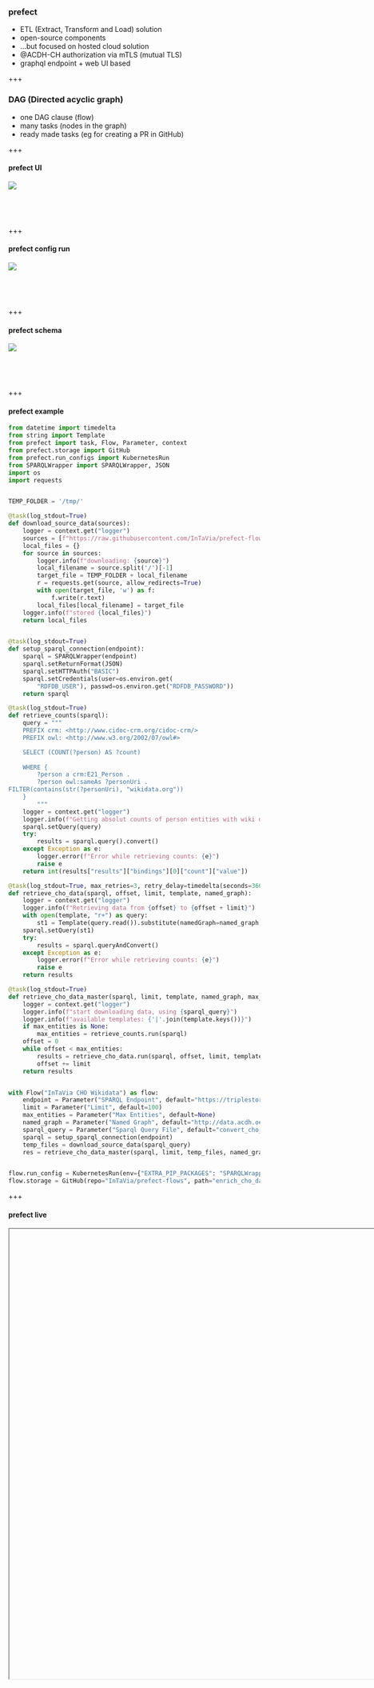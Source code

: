 ### prefect
- ETL (Extract, Transform and Load) solution<!-- .element: class="fragment" -->
- open-source components<!-- .element: class="fragment" -->
- ...but focused on hosted cloud solution<!-- .element: class="fragment" -->
- @ACDH-CH authorization via mTLS (mutual TLS)<!-- .element: class="fragment" -->
- graphql endpoint + web UI based<!-- .element: class="fragment" -->

+++

### DAG (Directed acyclic graph)
- one DAG clause (flow)<!-- .element: class="fragment" -->
- many tasks (nodes in the graph)<!-- .element: class="fragment" -->
- ready made tasks (eg for creating a PR in GitHub)<!-- .element: class="fragment" -->

+++

#### prefect UI

<img class="r-stretch" style="margin-bottom:60px" src="images/prefect_run_detail.png">

+++

#### prefect config run

<img class="r-stretch" style="margin-bottom:60px" src="images/prefect_run_config.png">

+++

#### prefect schema

<img class="r-stretch" style="margin-bottom:60px" src="images/prefect_schema.png">

+++

#### prefect example

```python [91-99|92|99|77-78|79,88]
from datetime import timedelta
from string import Template
from prefect import task, Flow, Parameter, context
from prefect.storage import GitHub
from prefect.run_configs import KubernetesRun
from SPARQLWrapper import SPARQLWrapper, JSON
import os
import requests


TEMP_FOLDER = '/tmp/'

@task(log_stdout=True)
def download_source_data(sources):
    logger = context.get("logger")
    sources = [f"https://raw.githubusercontent.com/InTaVia/prefect-flows/master/sparql/{sources}"]
    local_files = {}
    for source in sources:
        logger.info(f"downloading: {source}")
        local_filename = source.split('/')[-1]
        target_file = TEMP_FOLDER + local_filename
        r = requests.get(source, allow_redirects=True)
        with open(target_file, 'w') as f:
            f.write(r.text)
        local_files[local_filename] = target_file
    logger.info(f"stored {local_files}")
    return local_files


@task(log_stdout=True)
def setup_sparql_connection(endpoint):
    sparql = SPARQLWrapper(endpoint)
    sparql.setReturnFormat(JSON)
    sparql.setHTTPAuth("BASIC")
    sparql.setCredentials(user=os.environ.get(
        "RDFDB_USER"), passwd=os.environ.get("RDFDB_PASSWORD"))
    return sparql

@task(log_stdout=True)
def retrieve_counts(sparql):
    query = """
    PREFIX crm: <http://www.cidoc-crm.org/cidoc-crm/>
    PREFIX owl: <http://www.w3.org/2002/07/owl#>

    SELECT (COUNT(?person) AS ?count)
    
    WHERE {
        ?person a crm:E21_Person .
        ?person owl:sameAs ?personUri .
FILTER(contains(str(?personUri), "wikidata.org"))
    }       
        """ 
    logger = context.get("logger")
    logger.info(f"Getting absolut counts of person entities with wiki data links")
    sparql.setQuery(query)
    try:
        results = sparql.query().convert()
    except Exception as e:
        logger.error(f"Error while retrieving counts: {e}")
        raise e
    return int(results["results"]["bindings"][0]["count"]["value"])

@task(log_stdout=True, max_retries=3, retry_delay=timedelta(seconds=360))
def retrieve_cho_data(sparql, offset, limit, template, named_graph):
    logger = context.get("logger")
    logger.info(f"Retrieving data from {offset} to {offset + limit}")
    with open(template, "r+") as query:
        st1 = Template(query.read()).substitute(namedGraph=named_graph, offset=offset, limit=limit)
    sparql.setQuery(st1)
    try:
        results = sparql.queryAndConvert()
    except Exception as e:
        logger.error(f"Error while retrieving counts: {e}")
        raise e
    return results

@task(log_stdout=True)
def retrieve_cho_data_master(sparql, limit, template, named_graph, max_entities, sparql_query):
    logger = context.get("logger")
    logger.info(f"start downloading data, using {sparql_query}")
    logger.info(f"available templates: {'|'.join(template.keys())}")
    if max_entities is None:
        max_entities = retrieve_counts.run(sparql)
    offset = 0
    while offset < max_entities:
        results = retrieve_cho_data.run(sparql, offset, limit, template[sparql_query], named_graph)
        offset += limit
    return results


with Flow("InTaVia CHO Wikidata") as flow:
    endpoint = Parameter("SPARQL Endpoint", default="https://triplestore.acdh-dev.oeaw.ac.at/intavia/sparql")
    limit = Parameter("Limit", default=100)
    max_entities = Parameter("Max Entities", default=None)
    named_graph = Parameter("Named Graph", default="http://data.acdh.oeaw.ac.at/intavia/cho")
    sparql_query = Parameter("Sparql Query File", default="convert_cho_wikidata_v3.2.sparql")
    sparql = setup_sparql_connection(endpoint)
    temp_files = download_source_data(sparql_query)
    res = retrieve_cho_data_master(sparql, limit, temp_files, named_graph, max_entities, sparql_query)


flow.run_config = KubernetesRun(env={"EXTRA_PIP_PACKAGES": "SPARQLWrapper requests"}, job_template_path="https://raw.githubusercontent.com/InTaVia/prefect-flows/master/intavia-job-template.yaml")
flow.storage = GitHub(repo="InTaVia/prefect-flows", path="enrich_cho_data_v1.py")
```

+++

#### prefect live

<iframe data-src="https://prefect.acdh-ch-dev.oeaw.ac.at" width="1400px" height="900px"></iframe>